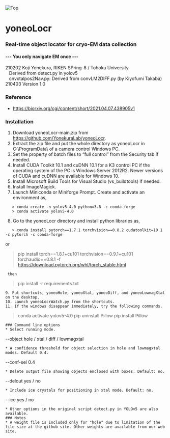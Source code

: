 ![Top](yoneo.ico)
# yoneoLocr
### Real-time object locator for cryo-EM data collection
#### --- You only navigate EM once ---
210202 Koji Yonekura, RIKEN SPring-8 / Tohoku University<BR>
&nbsp;&nbsp;&nbsp;Derived from detect.py in yolov5<BR>
&nbsp;&nbsp;&nbsp;cnvxtalpos2Nav.py: Derived from convLM2DIFF.py (by Kiyofumi Takaba)<BR>
210403 Version 1.0<BR>
### Reference
* https://biorxiv.org/cgi/content/short/2021.04.07.438905v1
### Installation
1. Download yoneoLocr-main.zip from https://github.com/YonekuraLab/yoneoLocr.
2.	Extract the zip file and put the whole directory as yoneoLocr in C:\ProgramData\ of a camera control Windows PC.
3.	Set the property of batch files to “full control” from the Security tab if needed.
4.	Install CUDA Toolkit 10.1 and cuDNN 10.1 for a K3 control PC if the operating system of the PC is Windows Server 2012R2. Newer versions of CUDA and cuDNN are available for Windows 10.
5. Install Microsoft Build Tools for Visual Studio (vs_buildtools) if needed.
6. Install ImageMagick.
7. Launch Miniconda or Miniforge Prompt. Create and activate an environment as,
```
   > conda create -n yolov5-4.0 python=3.8 -c conda-forge
   > conda activate yolov5-4.0
```
8. Go to the yoneoLocr directory and install python libraries as,
```
   > conda install pytorch==1.7.1 torchvision==0.8.2 cudatoolkit=10.1 -c pytorch -c conda-forge
```
 or
   > pip install torch==1.8.1+cu101 torchvision==0.9.1+cu101 torchaudio==0.8.1 -f https://download.pytorch.org/whl/torch_stable.html
```
 then
```
   > pip install -r requirements.txt
```
9. Put shortcuts, yoneoHole, yoneoXtal, yoneoDiff, and yoneoLowmagXtal on the desktop.
10. Launch yoneoLocrWatch.py from the shortcuts.
11. If the windows disappear immediately, try the following commands.
```
   > conda activate yolov5-4.0
   > pip uninstall Pillow
   > pip install Pillow
```
### Command line options
* Select running mode.
 ```
   --object hole / xtal / diff / lowmagxtal
```
* A confidence threshold for object selection in hole and lowmagxtal modes. Default 0.4.
```
   --conf-sel 0.4
```
* Delete output file showing objects enclosed with boxes. Default: no.
```
   --delout yes / no
```
* Include ice crystals for positioning in xtal mode. Default: no.
```
   --ice yes / no
```
* Other options in the original script detect.py in YOLOv5 are also available.
### Notes
* A weight file is included only for "hole" due to limitation of the file size at the github site. Other weights are available from our web site.
